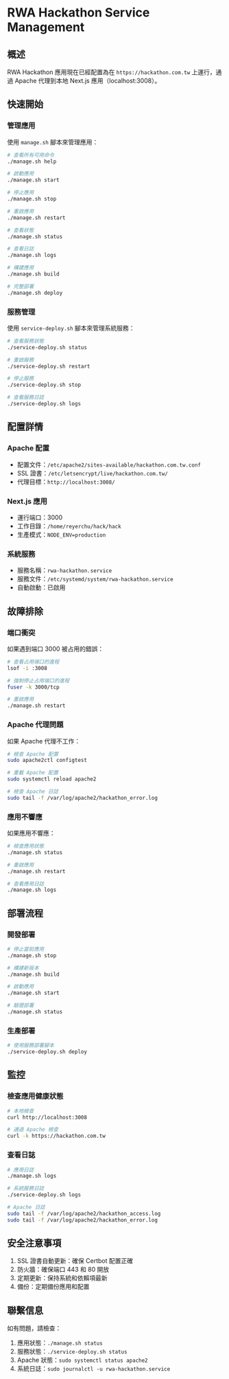 # RWA Hackathon Service Management

## 概述

RWA Hackathon 應用現在已經配置為在 `https://hackathon.com.tw` 上運行，通過 Apache 代理到本地 Next.js 應用（localhost:3008）。

## 快速開始

### 管理應用

使用 `manage.sh` 腳本來管理應用：

```bash
# 查看所有可用命令
./manage.sh help

# 啟動應用
./manage.sh start

# 停止應用
./manage.sh stop

# 重啟應用
./manage.sh restart

# 查看狀態
./manage.sh status

# 查看日誌
./manage.sh logs

# 構建應用
./manage.sh build

# 完整部署
./manage.sh deploy
```

### 服務管理

使用 `service-deploy.sh` 腳本來管理系統服務：

```bash
# 查看服務狀態
./service-deploy.sh status

# 重啟服務
./service-deploy.sh restart

# 停止服務
./service-deploy.sh stop

# 查看服務日誌
./service-deploy.sh logs
```

## 配置詳情

### Apache 配置
- 配置文件：`/etc/apache2/sites-available/hackathon.com.tw.conf`
- SSL 證書：`/etc/letsencrypt/live/hackathon.com.tw/`
- 代理目標：`http://localhost:3008/`

### Next.js 應用
- 運行端口：3000
- 工作目錄：`/home/reyerchu/hack/hack`
- 生產模式：`NODE_ENV=production`

### 系統服務
- 服務名稱：`rwa-hackathon.service`
- 服務文件：`/etc/systemd/system/rwa-hackathon.service`
- 自動啟動：已啟用

## 故障排除

### 端口衝突
如果遇到端口 3000 被占用的錯誤：

```bash
# 查看占用端口的進程
lsof -i :3008

# 強制停止占用端口的進程
fuser -k 3000/tcp

# 重啟應用
./manage.sh restart
```

### Apache 代理問題
如果 Apache 代理不工作：

```bash
# 檢查 Apache 配置
sudo apache2ctl configtest

# 重載 Apache 配置
sudo systemctl reload apache2

# 檢查 Apache 日誌
sudo tail -f /var/log/apache2/hackathon_error.log
```

### 應用不響應
如果應用不響應：

```bash
# 檢查應用狀態
./manage.sh status

# 重啟應用
./manage.sh restart

# 查看應用日誌
./manage.sh logs
```

## 部署流程

### 開發部署
```bash
# 停止當前應用
./manage.sh stop

# 構建新版本
./manage.sh build

# 啟動應用
./manage.sh start

# 驗證部署
./manage.sh status
```

### 生產部署
```bash
# 使用服務部署腳本
./service-deploy.sh deploy
```

## 監控

### 檢查應用健康狀態
```bash
# 本地檢查
curl http://localhost:3008

# 通過 Apache 檢查
curl -k https://hackathon.com.tw
```

### 查看日誌
```bash
# 應用日誌
./manage.sh logs

# 系統服務日誌
./service-deploy.sh logs

# Apache 日誌
sudo tail -f /var/log/apache2/hackathon_access.log
sudo tail -f /var/log/apache2/hackathon_error.log
```

## 安全注意事項

1. SSL 證書自動更新：確保 Certbot 配置正確
2. 防火牆：確保端口 443 和 80 開放
3. 定期更新：保持系統和依賴項最新
4. 備份：定期備份應用和配置

## 聯繫信息

如有問題，請檢查：
1. 應用狀態：`./manage.sh status`
2. 服務狀態：`./service-deploy.sh status`
3. Apache 狀態：`sudo systemctl status apache2`
4. 系統日誌：`sudo journalctl -u rwa-hackathon.service`
